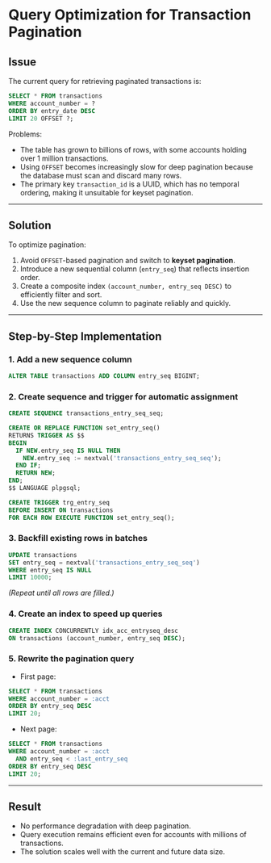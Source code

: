 # Query Optimization for Transaction Pagination

## Issue
The current query for retrieving paginated transactions is:

```sql
SELECT * FROM transactions
WHERE account_number = ?
ORDER BY entry_date DESC
LIMIT 20 OFFSET ?;
```

Problems:
- The table has grown to billions of rows, with some accounts holding over 1 million transactions.
- Using `OFFSET` becomes increasingly slow for deep pagination because the database must scan and discard many rows.
- The primary key `transaction_id` is a UUID, which has no temporal ordering, making it unsuitable for keyset pagination.

---

## Solution
To optimize pagination:
1. Avoid `OFFSET`-based pagination and switch to **keyset pagination**.
2. Introduce a new sequential column (`entry_seq`) that reflects insertion order.
3. Create a composite index `(account_number, entry_seq DESC)` to efficiently filter and sort.
4. Use the new sequence column to paginate reliably and quickly.

---

## Step-by-Step Implementation

### 1. Add a new sequence column
```sql
ALTER TABLE transactions ADD COLUMN entry_seq BIGINT;
```

### 2. Create sequence and trigger for automatic assignment
```sql
CREATE SEQUENCE transactions_entry_seq_seq;

CREATE OR REPLACE FUNCTION set_entry_seq()
RETURNS TRIGGER AS $$
BEGIN
  IF NEW.entry_seq IS NULL THEN
    NEW.entry_seq := nextval('transactions_entry_seq_seq');
  END IF;
  RETURN NEW;
END;
$$ LANGUAGE plpgsql;

CREATE TRIGGER trg_entry_seq
BEFORE INSERT ON transactions
FOR EACH ROW EXECUTE FUNCTION set_entry_seq();
```

### 3. Backfill existing rows in batches
```sql
UPDATE transactions
SET entry_seq = nextval('transactions_entry_seq_seq')
WHERE entry_seq IS NULL
LIMIT 10000;
```
*(Repeat until all rows are filled.)*

### 4. Create an index to speed up queries
```sql
CREATE INDEX CONCURRENTLY idx_acc_entryseq_desc
ON transactions (account_number, entry_seq DESC);
```

### 5. Rewrite the pagination query
- First page:
```sql
SELECT * FROM transactions
WHERE account_number = :acct
ORDER BY entry_seq DESC
LIMIT 20;
```

- Next page:
```sql
SELECT * FROM transactions
WHERE account_number = :acct
  AND entry_seq < :last_entry_seq
ORDER BY entry_seq DESC
LIMIT 20;
```

---

## Result
- No performance degradation with deep pagination.
- Query execution remains efficient even for accounts with millions of transactions.
- The solution scales well with the current and future data size.